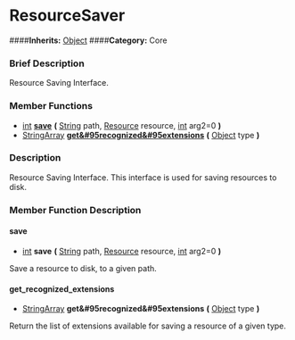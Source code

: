 #  ResourceSaver  
####**Inherits:** [Object](class_object)
####**Category:** Core

###  Brief Description  
Resource Saving Interface.

###  Member Functions 
  * [int](class_int)  **[save](#save)**  **(** [String](class_string) path, [Resource](class_resource) resource, [int](class_int) arg2=0  **)**
  * [StringArray](class_stringarray)  **[get&#95recognized&#95extensions](#get_recognized_extensions)**  **(** [Object](class_object) type  **)**

###  Description  
Resource Saving Interface. This interface is used for saving resources to disk.

###  Member Function Description  

#### <a name="save">save</a>
  * [int](class_int)  **save**  **(** [String](class_string) path, [Resource](class_resource) resource, [int](class_int) arg2=0  **)**

Save a resource to disk, to a given path.

#### <a name="get_recognized_extensions">get_recognized_extensions</a>
  * [StringArray](class_stringarray)  **get&#95recognized&#95extensions**  **(** [Object](class_object) type  **)**

Return the list of extensions available for saving a resource of a given type.
